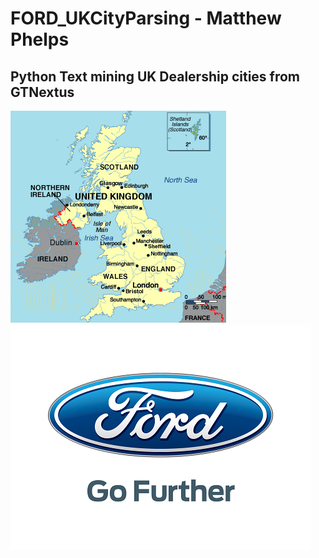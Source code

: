 # FORD_UKCityParsing - Matthew Phelps
## Python Text mining UK Dealership cities from GTNextus

![picture of uk](img/uk.png) ![ford logo](img/ford2.png)
